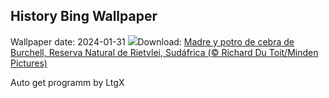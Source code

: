 ## History Bing Wallpaper
Wallpaper date: 2024-01-31
![](https://www.bing.com/th?id=OHR.ZebraMother_ES-ES6542218245_UHD.jpg&w=1000)Download: [Madre y potro de cebra de Burchell, Reserva Natural de Rietvlei, Sudáfrica (© Richard Du Toit/Minden Pictures)](https://www.bing.com/th?id=OHR.ZebraMother_ES-ES6542218245_UHD.jpg)

Auto get programm by LtgX
